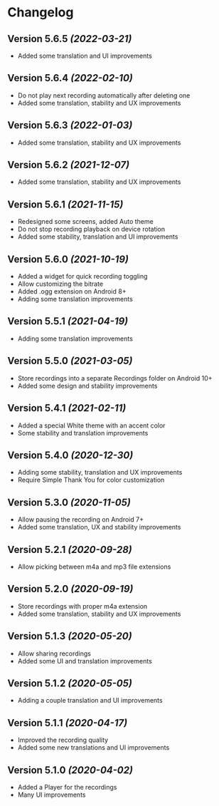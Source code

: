 Changelog
==========

Version 5.6.5 *(2022-03-21)*
----------------------------

 * Added some translation and UI improvements

Version 5.6.4 *(2022-02-10)*
----------------------------

 * Do not play next recording automatically after deleting one
 * Added some translation, stability and UX improvements

Version 5.6.3 *(2022-01-03)*
----------------------------

 * Added some translation, stability and UX improvements

Version 5.6.2 *(2021-12-07)*
----------------------------

 * Added some translation, stability and UX improvements

Version 5.6.1 *(2021-11-15)*
----------------------------

 * Redesigned some screens, added Auto theme
 * Do not stop recording playback on device rotation
 * Added some stability, translation and UI improvements

Version 5.6.0 *(2021-10-19)*
----------------------------

 * Added a widget for quick recording toggling
 * Allow customizing the bitrate
 * Added .ogg extension on Android 8+
 * Adding some translation improvements

Version 5.5.1 *(2021-04-19)*
----------------------------

 * Adding some translation improvements

Version 5.5.0 *(2021-03-05)*
----------------------------

 * Store recordings into a separate Recordings folder on Android 10+
 * Added some design and stability improvements

Version 5.4.1 *(2021-02-11)*
----------------------------

 * Added a special White theme with an accent color
 * Some stability and translation improvements

Version 5.4.0 *(2020-12-30)*
----------------------------

 * Adding some stability, translation and UX improvements
 * Require Simple Thank You for color customization

Version 5.3.0 *(2020-11-05)*
----------------------------

 * Allow pausing the recording on Android 7+
 * Added some translation, UX and stability improvements

Version 5.2.1 *(2020-09-28)*
----------------------------

 * Allow picking between m4a and mp3 file extensions

Version 5.2.0 *(2020-09-19)*
----------------------------

 * Store recordings with proper m4a extension
 * Added some translation, stability and UX improvements

Version 5.1.3 *(2020-05-20)*
----------------------------

 * Allow sharing recordings
 * Added some UI and translation improvements

Version 5.1.2 *(2020-05-05)*
----------------------------

 * Adding a couple translation and UI improvements

Version 5.1.1 *(2020-04-17)*
----------------------------

 * Improved the recording quality
 * Added some new translations and UI improvements

Version 5.1.0 *(2020-04-02)*
----------------------------

 * Added a Player for the recordings
 * Many UI improvements

